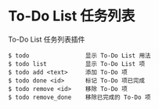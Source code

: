 # To-Do List 任务列表
To-Do List 任务列表插件
```
$ todo                显示 To-Do List 用法
$ todo list           显示 To-Do List 项
$ todo add <text>     添加 To-Do 项
$ todo done <id>      标记 To-Do 项已完成
$ todo remove <id>    移除 To-Do 项
$ todo remove_done    移除已完成的 To-Do 项
```